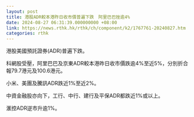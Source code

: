 ```yaml
---
layout: post
title: 港股ADR較本港昨日收市價普遍下跌　阿里巴巴挫逾4%
date: 2024-08-27 06:31:39.000000000 +08:00
link: https://news.rthk.hk/rthk/ch/component/k2/1767761-20240827.htm
categories: rthk
---
```


港股美國預託證券(ADR)普遍下跌。

科網股受壓，阿里巴巴及京東ADR較本港昨日收市價跌逾4%至近5%，分別折合報79.7港元及100.6港元。

小米、美團及騰訊ADR跌近1%至近2%。

中資金融股亦向下，工行、中行、建行及平保ADR都跌近1%或以上。

滙控ADR逆市升逾1%。
